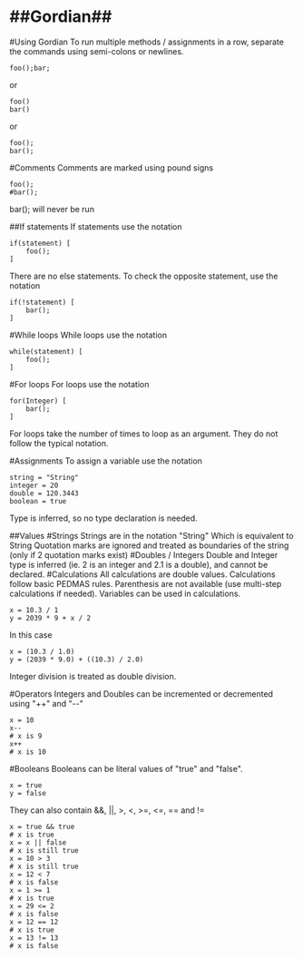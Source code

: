##Gordian##
===========

#Using Gordian
To run multiple methods / assignments in a row, separate the commands using semi-colons or newlines.

    foo();bar;
or

    foo()
    bar()
or

    foo();
    bar();

#Comments
Comments are marked using pound signs

    foo();
    #bar();
bar(); will never be run

##If statements
If statements use the notation

    if(statement) [
        foo();
    ]
There are no else statements. To check the opposite statement, use the notation

    if(!statement) [
        bar();
    ]

#While loops
While loops use the notation

    while(statement) [
        foo();
    ]

#For loops
For loops use the notation

    for(Integer) [
        bar();
    ]
For loops take the number of times to loop as an argument. They do not follow the typical notation.

#Assignments
To assign a variable use the notation

    string = "String"
    integer = 20
    double = 120.3443
    boolean = true
Type is inferred, so no type declaration is needed.

##Values
#Strings
Strings are in the notation
    "String"
Which is equivalent to 
    String
Quotation marks are ignored and treated as boundaries of the string (only if 2 quotation marks exist)
#Doubles / Integers
Double and Integer type is inferred (ie. 2 is an integer and 2.1 is a double), and cannot be declared.
#Calculations
All calculations are double values. Calculations follow basic PEDMAS rules. Parenthesis are not available (use multi-step calculations if needed).
Variables can be used in calculations.

    x = 10.3 / 1
    y = 2039 * 9 + x / 2
In this case

    x = (10.3 / 1.0)
    y = (2039 * 9.0) + ((10.3) / 2.0)
Integer division is treated as double division.

#Operators
Integers and Doubles can be incremented or decremented using "++" and "--"

    x = 10
    x--
    # x is 9
    x++
    # x is 10

#Booleans
Booleans can be literal values of "true" and "false".

    x = true
    y = false
They can also contain &&, ||, >, <, >=, <=, == and !=

    x = true && true
    # x is true
    x = x || false
    # x is still true
    x = 10 > 3
    # x is still true
    x = 12 < 7
    # x is false
    x = 1 >= 1
    # x is true
    x = 29 <= 2
    # x is false
    x = 12 == 12
    # x is true
    x = 13 != 13
    # x is false
